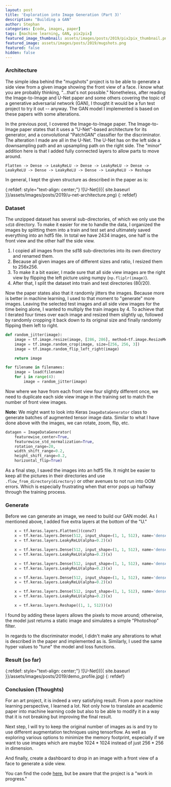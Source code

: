 ```yaml
---
layout: post
title: 'Exploration into Image Generation (Part 3)'
description: "Building a GAN"
author: Stephan
categories: [code, images, paper]
tags: [machine learning, GAN, pix2pix]
featured_image_thumbnail: assets/images/posts/2019/pix2pix_thumbnail.png
featured_image: assets/images/posts/2019/mugshots.png
featured: false
hidden: false
---
```


### Architecture

The simple idea behind the "mugshots" project is to be able to generate a side view from a given image showing the front view of a face. I know what you are probably thinking, "...that's not possible."  Nonetheless, after reading the Image-to-Image and U-Net paper and some others covering the topic of a generative adversarial network (GAN), I thought it would be a fun test project to try it out -- anyway. The GAN model I implemented is based on these papers with some alterations.

In the previous post, I covered the Image-to-Image paper. The Image-to-Image paper states that it uses a "U-Net"-based architecture for its generator, and a convolutional "PatchGAN" classifier for the discriminator. The alteration I made are all in the U-Net. The U-Net has on the left side a downsampling path and an upsampling path on the right side. The "minor" addition here is that I added fully connected layers to allow parts to move around.

`Flatten ->
Dense -> LeakyReLU ->
Dense -> LeakyReLU ->
Dense -> LeakyReLU ->
Dense -> LeakyReLU ->
Dense -> LeakyReLU ->
Reshape`

In general, I kept the given structure as described in the paper as is:

{:refdef: style="text-align: center;"}
![U-Net]({{ site.baseurl }}/assets/images/posts/2019/u-net-architecture.png)
{: refdef}

### Dataset

The unzipped dataset has several sub-directories, of which we only use the `sd18` directory. To make it easier for me to handle the data, I organized the images by splitting them into a train and test set and ultimately saved everything into an hdf5 file. In total we have 2434 images, one half is the front view and the other half the side view.

1. I copied all images from the sd18 sub-directories into its own directory and renamed them.
2. Because all given images are of different sizes and ratio, I resized them to 256x256.  
3. To make it a bit easier, I made sure that all side view images are the right view by flipping the left picture using numpy (`np.fliplr(image)`).
4. After that, I split the dataset into train and test directories (80/20).

Now the paper states also that it randomly jitters the images. Because more is better in machine learning, I used to that moment to "generate" more images. Leaving the selected test images and all side view images for the time being alone, I wanted to multiply the train images by 4. To achieve that I iterated four times over each image and resized them slightly up, followed by randomly cropping it back down to its original size and finally randomly flipping them left to right.

```python
def random_jitter(image):
    image = tf.image.resize(image, [286, 286], method=tf.image.ResizeMethod.NEAREST_NEIGHBOR)
    image = tf.image.random_crop(image, size=[256, 256, 3])
    image = tf.image.random_flip_left_right(image)

    return image

for filename in filenames:
    image = load(filename)
    for i in range(4):
        image = random_jitter(image)
```

Now where we have from each front view four slightly different once, we need to duplicate each side view image in the training set to match the number of front view images.

**Note:** We might want to look into Keras `ImageDataGenerator` class to generate batches of augmented tensor image data. Similar to what I have done above with the images, we can rotate, zoom, flip, etc.

```python
datagen = ImageDataGenerator(
    featurewise_center=True,
    featurewise_std_normalization=True,
    rotation_range=20,
    width_shift_range=0.2,
    height_shift_range=0.2,
    horizontal_flip=True)
```

As a final step, I saved the images into an hdf5 file. It might be easier to keep all the pictures in their directories and use `.flow_from_directory(directory)` or other avenues to not run into OOM errors. Which is especially frustrating when that error pops up halfway through the training process.

### Generate

Before we can generate an image, we need to build our GAN model. As I mentioned above, I added five extra layers at the bottom of the "U."

```python
    x = tf.keras.layers.Flatten()(conv7)
    x = tf.keras.layers.Dense(512, input_shape=(1, 1, 512), name='dense1')(x)
    x = tf.keras.layers.LeakyReLU(alpha=0.2)(x)

    x = tf.keras.layers.Dense(512, input_shape=(1, 1, 512), name='dense2')(x)
    x = tf.keras.layers.LeakyReLU(alpha=0.2)(x)

    x = tf.keras.layers.Dense(512, input_shape=(1, 1, 512), name='dense3')(x)
    x = tf.keras.layers.LeakyReLU(alpha=0.2)(x)

    x = tf.keras.layers.Dense(512, input_shape=(1, 1, 512), name='dense4')(x)
    x = tf.keras.layers.LeakyReLU(alpha=0.2)(x)

    x = tf.keras.layers.Dense(512, input_shape=(1, 1, 512), name='dense5')(x)
    x = tf.keras.layers.LeakyReLU(alpha=0.2)(x)

    x = tf.keras.layers.Reshape((1, 1, 512))(x)
```

I found by adding these layers allows the pixels to move around; otherwise, the model just returns a static image and simulates a simple "Photoshop" filter.

In regards to the discriminator model, I didn't make any alterations to what is described in the paper and implemented as is. Similarly, I used the same hyper values to "tune" the model and loss functions.

### Result (so far)

{:refdef: style="text-align: center;"}
![U-Net]({{ site.baseurl }}/assets/images/posts/2019/demo_profile.jpg)
{: refdef}

### Conclusion (Thoughts)

For an art project, it is indeed a very satisfying result. From a poor machine learning perspective, I learned a lot. Not only how to translate an academic paper into machine learning code but also to be able to modify it in a way that it is not breaking but improving the final result.

Next step, I will try to keep the original number of images as is and try to use different augmentation techniques using tensorflow. As well as exploring various options to minimize the memory footprint, especially if we want to use images which are maybe $1024 * 1024$ instead of just $256*256$ in dimension.

And finally, create a dashboard to drop in an image with a front view of a face to generate a side view.

You can find the code [here](https://github.com/osterburg/mugshots), but be aware that the project is a "work in progress."
